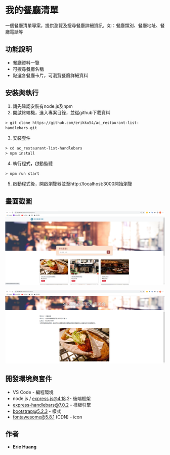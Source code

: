 # 我的餐廳清單

一個餐廳清單專案，提供瀏覽及搜尋餐廳詳細資訊，如：餐廳類別、餐廳地址、餐廳電話等

## 功能說明

* 餐廳資料一覽
* 可搜尋餐廳名稱
* 點選各餐廳卡片，可瀏覽餐廳詳細資料


## 安裝與執行

1. 請先確認安裝有node.js及npm
2. 開啟終端機，進入專案目錄，並從github下載資料

```
> git clone https://github.com/erikku54/ac_restaurant-list-handlebars.git
```

3. 安裝套件

```
> cd ac_restaurant-list-handlebars
> npm install
```

4. 執行程式，啟動監聽

```
> npm run start
```

5. 啟動程式後，開啟瀏覽器並至http://localhost:3000開始瀏覽

## 畫面截圖

![screenshot-1](./screenshoots/screenshot-1.png)

![screenshot-2](./screenshoots/screenshot-2.png)


## 開發環境與套件

* VS Code - 編程環境
* node.js / express.js@4.18.2- 後端框架
* express-handlebars@7.0.2 - 樣板引擎
* bootstrap@5.2.3 - 樣式
* fontawesome@5.8.1 (CDN) - icon

## 作者

* **Eric Huang** 